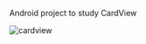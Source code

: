 Android project to study CardView


![cardview](https://cloud.githubusercontent.com/assets/14950797/16713904/a8a11b76-46d2-11e6-8f42-cd9573f28375.png)
